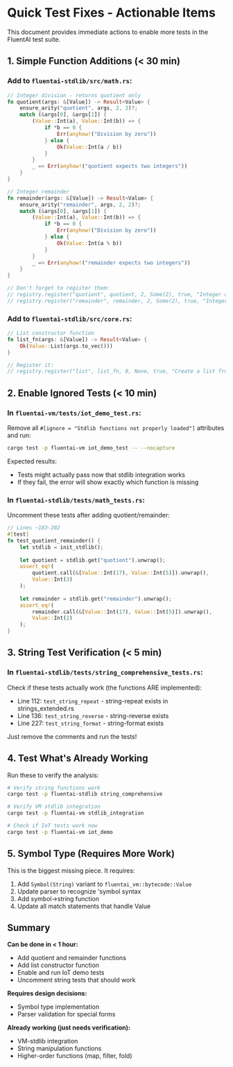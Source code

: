 # Quick Test Fixes - Actionable Items

This document provides immediate actions to enable more tests in the FluentAI test suite.

## 1. Simple Function Additions (< 30 min)

### Add to `fluentai-stdlib/src/math.rs`:

```rust
// Integer division - returns quotient only
fn quotient(args: &[Value]) -> Result<Value> {
    ensure_arity("quotient", args, 2, 2)?;
    match (&args[0], &args[1]) {
        (Value::Int(a), Value::Int(b)) => {
            if *b == 0 {
                Err(anyhow!("Division by zero"))
            } else {
                Ok(Value::Int(a / b))
            }
        }
        _ => Err(anyhow!("quotient expects two integers"))
    }
}

// Integer remainder
fn remainder(args: &[Value]) -> Result<Value> {
    ensure_arity("remainder", args, 2, 2)?;
    match (&args[0], &args[1]) {
        (Value::Int(a), Value::Int(b)) => {
            if *b == 0 {
                Err(anyhow!("Division by zero"))
            } else {
                Ok(Value::Int(a % b))
            }
        }
        _ => Err(anyhow!("remainder expects two integers"))
    }
}

// Don't forget to register them:
// registry.register("quotient", quotient, 2, Some(2), true, "Integer division quotient");
// registry.register("remainder", remainder, 2, Some(2), true, "Integer division remainder");
```

### Add to `fluentai-stdlib/src/core.rs`:

```rust
// List constructor function
fn list_fn(args: &[Value]) -> Result<Value> {
    Ok(Value::List(args.to_vec()))
}

// Register it:
// registry.register("list", list_fn, 0, None, true, "Create a list from arguments");
```

## 2. Enable Ignored Tests (< 10 min)

### In `fluentai-vm/tests/iot_demo_test.rs`:

Remove all `#[ignore = "Stdlib functions not properly loaded"]` attributes and run:
```bash
cargo test -p fluentai-vm iot_demo_test -- --nocapture
```

Expected results:
- Tests might actually pass now that stdlib integration works
- If they fail, the error will show exactly which function is missing

### In `fluentai-stdlib/tests/math_tests.rs`:

Uncomment these tests after adding quotient/remainder:
```rust
// Lines ~183-202
#[test]
fn test_quotient_remainder() {
    let stdlib = init_stdlib();
    
    let quotient = stdlib.get("quotient").unwrap();
    assert_eq!(
        quotient.call(&[Value::Int(17), Value::Int(5)]).unwrap(),
        Value::Int(3)
    );
    
    let remainder = stdlib.get("remainder").unwrap();
    assert_eq!(
        remainder.call(&[Value::Int(17), Value::Int(5)]).unwrap(),
        Value::Int(2)
    );
}
```

## 3. String Test Verification (< 5 min)

### In `fluentai-stdlib/tests/string_comprehensive_tests.rs`:

Check if these tests actually work (the functions ARE implemented):
- Line 112: `test_string_repeat` - string-repeat exists in strings_extended.rs
- Line 136: `test_string_reverse` - string-reverse exists
- Line 227: `test_string_format` - string-format exists

Just remove the comments and run the tests!

## 4. Test What's Already Working

Run these to verify the analysis:
```bash
# Verify string functions work
cargo test -p fluentai-stdlib string_comprehensive

# Verify VM stdlib integration
cargo test -p fluentai-vm stdlib_integration

# Check if IoT tests work now
cargo test -p fluentai-vm iot_demo
```

## 5. Symbol Type (Requires More Work)

This is the biggest missing piece. It requires:
1. Add `Symbol(String)` variant to `fluentai_vm::bytecode::Value`
2. Update parser to recognize 'symbol syntax
3. Add symbol->string function
4. Update all match statements that handle Value

## Summary

**Can be done in < 1 hour:**
- Add quotient and remainder functions
- Add list constructor function  
- Enable and run IoT demo tests
- Uncomment string tests that should work

**Requires design decisions:**
- Symbol type implementation
- Parser validation for special forms

**Already working (just needs verification):**
- VM-stdlib integration
- String manipulation functions
- Higher-order functions (map, filter, fold)